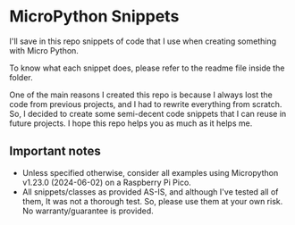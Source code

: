 # MicroPython Snippets
I'll save in this repo snippets of code that I use when creating something with Micro Python.

To know what each snippet does, please refer to the readme file inside the folder.

One of the main reasons I created this repo is because I always lost the code from previous projects, and I had to 
rewrite everything from scratch. So, I decided to create some semi-decent code snippets that I can reuse in 
future projects. I hope this repo helps you as much as it helps me.



## Important notes
- Unless specified otherwise, consider all examples using Micropython v1.23.0 (2024-06-02) on a Raspberry Pi Pico.
- All snippets/classes as provided AS-IS, and although I've tested all of them, It was not a thorough test. So, please use them at your own risk. No warranty/guarantee is provided.
